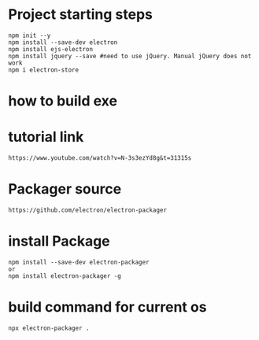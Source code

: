 # Project starting steps
    npm init --y 
    npm install --save-dev electron
    npm install ejs-electron
    npm install jquery --save #need to use jQuery. Manual jQuery does not work
    npm i electron-store
# how to build exe
# tutorial link
    https://www.youtube.com/watch?v=N-3s3ezYd8g&t=31315s
# Packager source
    https://github.com/electron/electron-packager
# install Package
    npm install --save-dev electron-packager
    or 
    npm install electron-packager -g
# build command for current os
    npx electron-packager .
